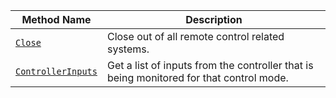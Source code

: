 Method Name | Description
----------- | -----------
[`Close`](/platform/build/configure/services/base-rc/#close) | Close out of all remote control related systems.
[`ControllerInputs`](/platform/build/configure/services/base-rc/#controllerinputs) | Get a list of inputs from the controller that is being monitored for that control mode.
